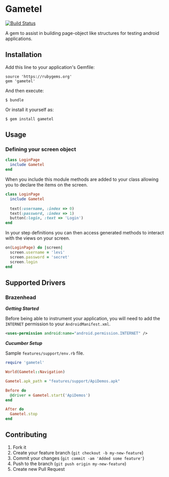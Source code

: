 # Gametel

[![Build Status](http://travis-ci.org/leandog/gametel.png)](http://travis-ci.org/leandog/gametel)

A gem to assist in building page-object like structures for testing android applications.

## Installation

Add this line to your application's Gemfile:

    source 'https://rubygems.org'
    gem 'gametel'

And then execute:

    $ bundle

Or install it yourself as:

    $ gem install gametel

## Usage

### Defining your screen object
````ruby
class LoginPage
  include Gametel
end
````

When you include this module methods are added to your class allowing you to declare the items on the screen.

````ruby
class LoginPage
  include Gametel
  
  text(:username, :index => 0)
  text(:password, :index => 1)
  button(:login, :text => 'Login')
end
````

In your step definitions you can then access generated methods to interact with the views on your screen.

````ruby
on(LoginPage) do |screen|
  screen.username = 'levi'
  screen.password = 'secret'
  screen.login
end
````

## Supported Drivers

### Brazenhead

**_Getting Started_**

Before being able to instrument your application, you will need to add the `INTERNET` permission to your `AndroidManifest.xml`.

```xml
<uses-permission android:name="android.permission.INTERNET" />
```

**_Cucumber Setup_**

Sample `features/support/env.rb` file.

````ruby
require 'gametel'

World(Gametel::Navigation)

Gametel.apk_path = "features/support/ApiDemos.apk"

Before do
  @driver = Gametel.start('ApiDemos')
end

After do
  Gametel.stop
end
````

## Contributing

1. Fork it
2. Create your feature branch (`git checkout -b my-new-feature`)
3. Commit your changes (`git commit -am 'Added some feature'`)
4. Push to the branch (`git push origin my-new-feature`)
5. Create new Pull Request
